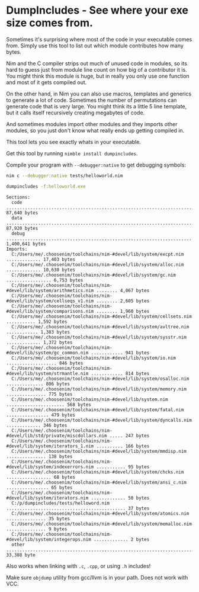 # DumpIncludes - See where your exe size comes from.

Sometimes it's surprising where most of the code in your executable comes from.
Simply use this tool to list out which module contributes how many bytes.

Nim and the C compiler strips out much of unused code in modules, so its hard to guess just from module line count on how big of a contributor it is. You might think this module is huge, but in really you only use one function and most of it gets compiled out.

On the other hand, in Nim you can also use macros, templates and generics to generate a lot of code. Sometimes the number of permutations can generate code that is very large. You might think its a little 5 line template, but it calls itself recursively creating megabytes of code.

And sometimes modules import other modules and they imports other modules, so you just don't know what really ends up getting compiled in.

This tool lets you see exactly whats in your executable.

Get this tool by running `nimble install dumpincludes`.

Compile your program with `--debugger:native` to get debugging symbols:

```sh
nim c --debugger:native tests/helloworld.nim
```

```sh
dumpincludes -f:helloworld.exe
```

```
Sections:
  code .......................................................................... 87,640 bytes
  data .......................................................................... 87,920 bytes
  debug ...................................................................... 1,400,641 bytes
Imports:
  C:/Users/me/.choosenim/toolchains/nim-#devel/lib/system/excpt.nim ............. 17,403 bytes
  C:/Users/me/.choosenim/toolchains/nim-#devel/lib/system/alloc.nim ............. 10,630 bytes
  C:/Users/me/.choosenim/toolchains/nim-#devel/lib/system/gc.nim ................. 6,753 bytes
  C:/Users/me/.choosenim/toolchains/nim-#devel/lib/system/arithmetics.nim ........ 4,067 bytes
  C:/Users/me/.choosenim/toolchains/nim-#devel/lib/system/cellseqs_v1.nim ........ 2,605 bytes
  C:/Users/me/.choosenim/toolchains/nim-#devel/lib/system/comparisons.nim ........ 1,960 bytes
  C:/Users/me/.choosenim/toolchains/nim-#devel/lib/system/cellsets.nim ........... 1,592 bytes
  C:/Users/me/.choosenim/toolchains/nim-#devel/lib/system/avltree.nim ............ 1,383 bytes
  C:/Users/me/.choosenim/toolchains/nim-#devel/lib/system/sysstr.nim ............. 1,372 bytes
  C:/Users/me/.choosenim/toolchains/nim-#devel/lib/system/gc_common.nim ............ 941 bytes
  C:/Users/me/.choosenim/toolchains/nim-#devel/lib/system/io.nim ................... 846 bytes
  C:/Users/me/.choosenim/toolchains/nim-#devel/lib/system/strmantle.nim ............ 814 bytes
  C:/Users/me/.choosenim/toolchains/nim-#devel/lib/system/osalloc.nim .............. 806 bytes
  C:/Users/me/.choosenim/toolchains/nim-#devel/lib/system/memory.nim ............... 775 bytes
  C:/Users/me/.choosenim/toolchains/nim-#devel/lib/system.nim ...................... 568 bytes
  C:/Users/me/.choosenim/toolchains/nim-#devel/lib/system/fatal.nim ................ 479 bytes
  C:/Users/me/.choosenim/toolchains/nim-#devel/lib/system/dyncalls.nim ............. 346 bytes
  C:/Users/me/.choosenim/toolchains/nim-#devel/lib/std/private/miscdollars.nim ..... 247 bytes
  C:/Users/me/.choosenim/toolchains/nim-#devel/lib/system/iterators_1.nim .......... 166 bytes
  C:/Users/me/.choosenim/toolchains/nim-#devel/lib/system/mmdisp.nim ............... 138 bytes
  C:/Users/me/.choosenim/toolchains/nim-#devel/lib/system/indexerrors.nim ........... 95 bytes
  C:/Users/me/.choosenim/toolchains/nim-#devel/lib/system/chcks.nim ................. 68 bytes
  C:/Users/me/.choosenim/toolchains/nim-#devel/lib/system/ansi_c.nim ................ 65 bytes
  C:/Users/me/.choosenim/toolchains/nim-#devel/lib/system/iterators.nim ............. 50 bytes
  C:/p/dumpincludes/tests/helloword.nim ............................................. 37 bytes
  C:/Users/me/.choosenim/toolchains/nim-#devel/lib/system/atomics.nim ............... 35 bytes
  C:/Users/me/.choosenim/toolchains/nim-#devel/lib/system/memalloc.nim ............... 9 bytes
  C:/Users/me/.choosenim/toolchains/nim-#devel/lib/system/integerops.nim ............. 2 bytes
  other ......................................................................... 33,388 byte
```

Also works when linking with `.c`, `.cpp`, or using `.h` includes!

Make sure `objdump` utility from gcc/llvm is in your path. Does not work with VCC.
